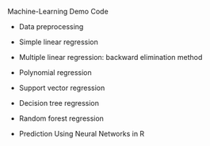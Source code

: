 
Machine-Learning Demo Code

- Data preprocessing

- Simple linear regression

- Multiple linear regression: backward elimination method

- Polynomial regression

- Support vector regression

- Decision tree regression

- Random forest regression

- Prediction Using Neural Networks in R 


